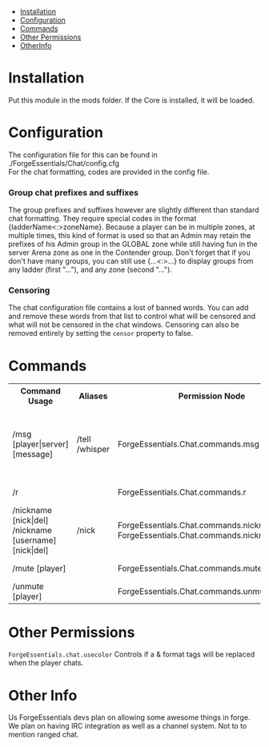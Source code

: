 * [Installation](#install)
* [Configuration](#config)
* [Commands](#command)
* [Other Permissions](#perms)
* [OtherInfo](#other)

# Installation <a name="install"></a>
Put this module in the mods folder. If the Core is installed, it will be loaded.

# Configuration <a name="config"></a>
The configuration file for this can be found in ./ForgeEssentials/Chat/config.cfg  
For the chat formatting, codes are provided in the config file. 

### Group chat prefixes and suffixes
The group prefixes and suffixes however are slightly different than standard chat formatting. They require special codes in the format {ladderName<:>zoneName}. Because a player can be in multiple zones, at multiple times, this kind of format is used so that an Admin may retain the prefixes of his Admin group in the GLOBAL zone while still having fun in the server Arena zone as one in the Contender group. Don't forget that if you don't have many groups, you can still use {...<:>...} to display groups from any ladder (first "..."), and any zone (second "...").

### Censoring
The chat configuration file contains a lost of banned words. You can add and remove these words from that list to control what will be censored and what will not be censored in the chat windows. Censoring can also be removed entirely by setting the ```censor``` property to false.

# Commands <a name="command"></a>
<table>
	<tr>
		<th>Command Usage</th>
		<th>Aliases</th>
		<th>Permission Node</th>
		<th>Description</th>
	</tr>
	<tr>
		<td>/msg [player|server] [message]</td>
		<td>/tell<br/>/whisper</td>
		<td>ForgeEssentials.Chat.commands.msg</td>
		<td>Sends a message directly to a player.<br/>Sends a private message.</td>
	</tr>
	<tr>
		<td>/r</td>
		<td></td>
		<td>ForgeEssentials.Chat.commands.r</td>
		<td>Replies to a PM (/msg)</td>
	</tr>
	<tr>
		<td>/nickname [nick|del]<br/>/nickname [username] [nick|del]</td>
		<td>/nick</td>
		<td>ForgeEssentials.Chat.commands.nickname<br/>ForgeEssentials.Chat.commands.nickname.others<br/></td>
		<td>changes the players nickname</td>
	</tr>
	<tr>
		<td>/mute [player]</td>
		<td></td>
		<td>ForgeEssentials.Chat.commands.mute</td>
		<td>mutes a player</td>
	</tr>
	<tr>
		<td>/unmute [player]</td>
		<td></td>
		<td>ForgeEssentials.Chat.commands.unmute</td>
		<td>unmutes a player</td>
	</tr>
</table>

# Other Permissions <a name="perms"></a>
```ForgeEssentials.chat.usecolor```  Controls if a & format tags will be replaced when the player chats.

# Other Info <a name="other"></a>
Us ForgeEssentials devs plan on allowing some awesome things in forge. We plan on having IRC integration as well as a channel system. Not to to mention ranged chat.